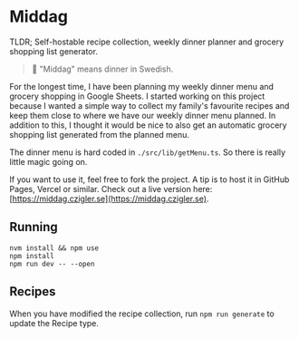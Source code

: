 # Middag

TLDR; Self-hostable recipe collection, weekly dinner planner and grocery shopping list generator.

> 💬 "Middag" means dinner in Swedish.

For the longest time, I have been planning my weekly dinner menu and grocery shopping in Google Sheets. I started working on this project because I wanted a simple way to collect my family's favourite recipes and keep them close to where we have our weekly dinner menu planned. In addition to this, I thought it would be nice to also get an automatic grocery shopping list generated from the planned menu.

The dinner menu is hard coded in `./src/lib/getMenu.ts`. So there is really little magic going on.

If you want to use it, feel free to fork the project. A tip is to host it in GitHub Pages, Vercel or similar. Check out a live version here: [https://middag.czigler.se](https://middag.czigler.se).

## Running

```shell
nvm install && npm use
npm install
npm run dev -- --open
```

## Recipes

When you have modified the recipe collection, run `npm run generate` to update the Recipe type.
